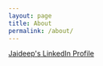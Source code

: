 ```yaml
---
layout: page
title: About
permalink: /about/
---
```


[Jaideep's LinkedIn Profile](https://www.linkedin.com/uas/login?trk=ripf&trkInfo=AQGVqjV2XAMdngAAAVr_ovTQnKAPXyK1O6dcjS9dkF-owDqdMEhzEdo2ZUBallRzPlfb1YCYQIK7IlaEc64_VdPLWVPTG6Rm8GPklnw=&session_redirect=https%3A%2F%2Fwww.linkedin.com%2Fin%2Fjganguly)

